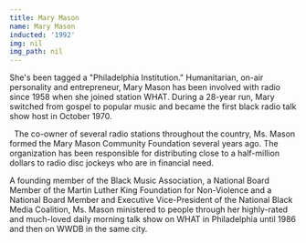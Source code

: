 ```yaml
---
title: Mary Mason
name: Mary Mason
inducted: '1992'
img: nil
img_path: nil
---
```


She's been tagged a "Philadelphia Institution." Humanitarian, on-air personality and entrepreneur, Mary Mason has been involved with radio since 1958 when she joined station WHAT. During a 28-year run, Mary switched from gospel to popular music and became the first black radio talk show host in October 1970.

  The co-owner of several radio stations throughout the country, Ms. Mason formed the Mary Mason Community Foundation several years ago. The organization has been responsible for distributing close to a half-million dollars to radio disc jockeys who are in financial need.
 
A founding member of the Black Music Association, a National Board Member of the Martin Luther King Foundation for Non-Violence and a National Board Member and Executive Vice-President of the National Black Media Coalition, Ms. Mason ministered to people through her highly-rated and much-loved daily morning talk show on WHAT in Philadelphia until 1986 and then on WWDB in the same city.
